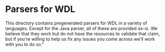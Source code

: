 # Parsers for WDL

This directory contains pregenerated parsers for WDL in a variety of languages. Except for the Java parser, all of these are provided *as-is*. We believe that they work but do not have the resources to validate that claim, but if you're willing to help us fix any issues you come across we'll work with you to do so."